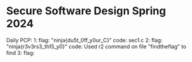 # Secure Software Design Spring 2024

Daily PCP:
1: 
  flag: "ninja{du5t_0ff_y0ur_C}"
  code: sec1.c
2: 
  flag: "ninja{r3v3rs3_th15_y0}"
  code: Used r2 command on file "findtheflag" to find
3:
  flag:
